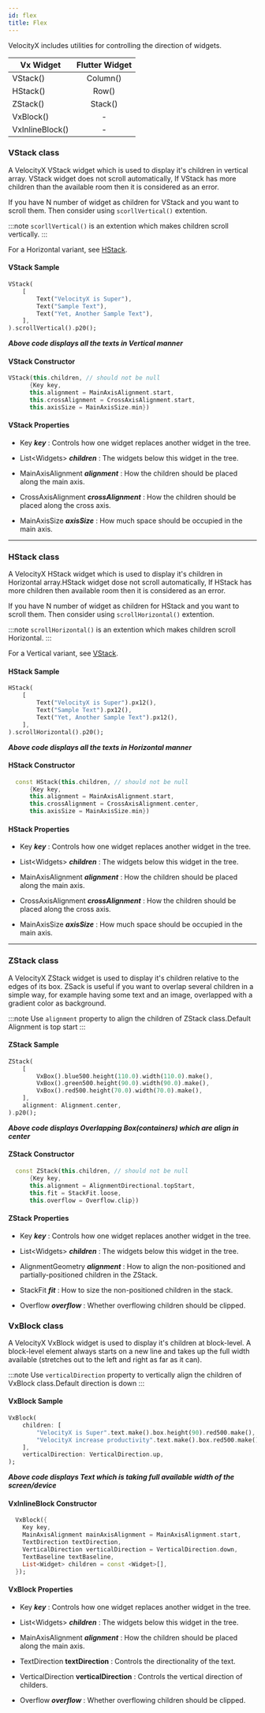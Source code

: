 ```yaml
---
id: flex
title: Flex
---
```


VelocityX includes utilities for controlling the direction of widgets.

| Vx Widget       | Flutter Widget |
| --------------- | :------------: |
| VStack()        |    Column()    |
| HStack()        |     Row()      |
| ZStack()        |    Stack()     |
| VxBlock()       |       -        |
| VxInlineBlock() |       -        |

### VStack class

A VelocityX VStack widget which is used to display it's children in vertical array. VStack widget does not scroll automatically, If VStack has more children than the available room then it is considered as an error.

If you have N number of widget as children for VStack and you want to scroll them. Then consider using `scorllVertical()` extention.

:::note
`scorllVertical()` is an extention which makes children scroll vertically.
:::

For a Horizontal variant, see [HStack](#hstack-class).

#### VStack Sample

```dart
VStack(
    [
        Text("VelocityX is Super"),
        Text("Sample Text"),
        Text("Yet, Another Sample Text"),
    ],
).scrollVertical().p20();
```

**_Above code displays all the texts in Vertical manner_**

#### VStack Constructor

```dart
VStack(this.children, // should not be null
      {Key key,
      this.alignment = MainAxisAlignment.start,
      this.crossAlignment = CrossAxisAlignment.start,
      this.axisSize = MainAxisSize.min})
```

#### VStack Properties

- Key **_key_** : Controls how one widget replaces another widget in the tree.

- List<Widgets\> **_children_** : The widgets below this widget in the tree.

- MainAxisAlignment **_alignment_** : How the children should be placed along the main axis.

- CrossAxisAlignment **_crossAlignment_** : How the children should be placed along the cross axis.

- MainAxisSize **_axisSize_** : How much space should be occupied in the main axis.

---

### HStack class

A VelocityX HStack widget which is used to display it's children in Horizontal array.HStack widget dose not scroll automatically, If HStack has more children then available room then it is considered as an error.

If you have N number of widget as children for HStack and you want to scroll them. Then consider using `scrollHorizontal()` extention.

:::note
`scrollHorizontal()` is an extention which makes children scroll Horizontal.
:::

For a Vertical variant, see [VStack](#vstack-class).

#### HStack Sample

```dart
HStack(
    [
        Text("VelocityX is Super").px12(),
        Text("Sample Text").px12(),
        Text("Yet, Another Sample Text").px12(),
    ],
).scrollHorizontal().p20();
```

**_Above code displays all the texts in Horizontal manner_**

#### HStack Constructor

```dart
  const HStack(this.children, // should not be null
      {Key key,
      this.alignment = MainAxisAlignment.start,
      this.crossAlignment = CrossAxisAlignment.center,
      this.axisSize = MainAxisSize.min})
```

#### HStack Properties

- Key **_key_** : Controls how one widget replaces another widget in the tree.

- List<Widgets\> **_children_** : The widgets below this widget in the tree.

- MainAxisAlignment **_alignment_** : How the children should be placed along the main axis.

- CrossAxisAlignment **_crossAlignment_** : How the children should be placed along the cross axis.

- MainAxisSize **_axisSize_** : How much space should be occupied in the main axis.

---

### ZStack class

A VelocityX ZStack widget is used to display it's children relative to the edges of its box.
ZSack is useful if you want to overlap several children in a simple way, for example having some text and an image, overlapped with a gradient color as background.

:::note
Use `alignment` property to align the children of ZStack class.Default Alignment is top start
:::

#### ZStack Sample

```dart
ZStack(
    [
        VxBox().blue500.height(110.0).width(110.0).make(),
        VxBox().green500.height(90.0).width(90.0).make(),
        VxBox().red500.height(70.0).width(70.0).make(),
    ],
    alignment: Alignment.center,
).p20();
```

**_Above code displays Overlapping Box(containers) which are align in center_**

#### ZStack Constructor

```dart
  const ZStack(this.children, // should not be null
      {Key key,
      this.alignment = AlignmentDirectional.topStart,
      this.fit = StackFit.loose,
      this.overflow = Overflow.clip})
```

#### ZStack Properties

- Key **_key_** : Controls how one widget replaces another widget in the tree.

- List<Widgets\> **_children_** : The widgets below this widget in the tree.

- AlignmentGeometry **_alignment_** : How to align the non-positioned and partially-positioned children in the ZStack.

- StackFit **_fit_** : How to size the non-positioned children in the stack.

- Overflow **_overflow_** : Whether overflowing children should be clipped.


### VxBlock class

A VelocityX VxBlock widget is used to display it's children at block-level.
A block-level element always starts on a new line and takes up the full width available (stretches out to the left and right as far as it can).

:::note
Use `verticalDirection` property to vertically align the children of VxBlock class.Default direction is down
:::

#### VxBlock Sample

```dart
VxBlock(
    children: [
        "VelocityX is Super".text.make().box.height(90).red500.make(),
        "VelocityX increase productivity".text.make().box.red500.make()
    ],
    verticalDirection: VerticalDirection.up,
);
```

**_Above code displays Text which is taking full available width of the screen/device_**

#### VxInlineBlock Constructor

```dart
  VxBlock({
    Key key,
    MainAxisAlignment mainAxisAlignment = MainAxisAlignment.start,
    TextDirection textDirection,
    VerticalDirection verticalDirection = VerticalDirection.down,
    TextBaseline textBaseline,
    List<Widget> children = const <Widget>[],
  });
```

#### VxBlock Properties

- Key **_key_** : Controls how one widget replaces another widget in the tree.

- List<Widgets\> **_children_** : The widgets below this widget in the tree.

- MainAxisAlignment **_alignment_** : How the children should be placed along the main axis.

- TextDirection **textDirection** : Controls the directionality of the text.

- VerticalDirection **verticalDirection** : Controls the vertical direction of childers.

- Overflow **_overflow_** : Whether overflowing children should be clipped.


